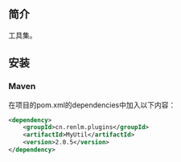 ## 简介
工具集。

## 安装
### Maven
在项目的pom.xml的dependencies中加入以下内容：

```xml
<dependency>
    <groupId>cn.renlm.plugins</groupId>
    <artifactId>MyUtil</artifactId>
    <version>2.0.5</version>
</dependency>
```